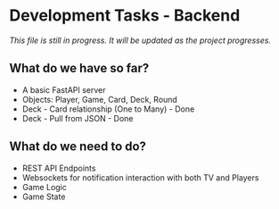 # Development Tasks - Backend

_This file is still in progress. It will be updated as the project progresses._

## What do we have so far?
* A basic FastAPI server
* Objects: Player, Game, Card, Deck, Round
* Deck - Card relationship (One to Many) - Done
* Deck - Pull from JSON - Done

## What do we need to do?
* REST API Endpoints
* Websockets for notification interaction with both TV and Players
* Game Logic
* Game State